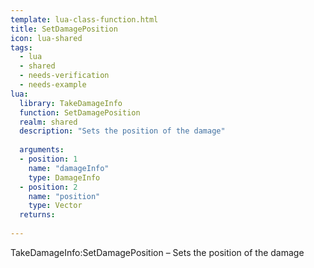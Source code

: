 ```yaml
---
template: lua-class-function.html
title: SetDamagePosition
icon: lua-shared
tags:
  - lua
  - shared
  - needs-verification
  - needs-example
lua:
  library: TakeDamageInfo
  function: SetDamagePosition
  realm: shared
  description: "Sets the position of the damage"
  
  arguments:
  - position: 1
    name: "damageInfo"
    type: DamageInfo
  - position: 2
    name: "position"
    type: Vector
  returns:
    
---
```


<div class="lua__search__keywords">
TakeDamageInfo:SetDamagePosition &#x2013; Sets the position of the damage
</div>
